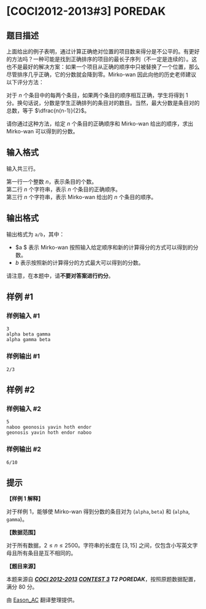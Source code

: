 # [COCI2012-2013#3] POREDAK

## 题目描述

上面给出的例子表明，通过计算正确绝对位置的项目数来得分是不公平的。有更好的方法吗？一种可能是找到正确排序的项目的最长子序列（不一定是连续的）。这也不是最好的解决方案：如果一个项目从正确的顺序中只被替换了一个位置，那么尽管排序几乎正确，它的分数就会降到零。Mirko-wan 因此向他的历史老师建议以下评分方法：

对于 $n$ 个条目中的每两个条目，如果两个条目的顺序相互正确，学生将得到 $1$ 分。换句话说，分数是学生正确排列的条目对的数目。当然，最大分数是条目对的总数，等于 $\dfrac{n(n-1)}{2}$。

请你通过这种方法，给定 $n$ 个条目的正确顺序和 Mirko-wan 给出的顺序，求出 Mirko-wan 可以得到的分数。

## 输入格式

输入共三行。

第一行一个整数 $n$，表示条目的个数。  
第二行 $n$ 个字符串，表示 $n$ 个条目的正确顺序。  
第三行 $n$ 个字符串，表示 Mirko-wan 给出的 $n$ 个条目的顺序。

## 输出格式

输出格式为 `a/b`，其中：

- $a $ 表示 Mirko-wan 按照输入给定顺序和新的计算得分的方式可以得到的分数。
- $b$ 表示按照新的计算得分的方式最大可以得到的分数。

请注意，在本题中，请**不要对答案进行约分**。

## 样例 #1

### 样例输入 #1
```
3
alpha beta gamma
alpha gamma beta
```

### 样例输出 #1

```
2/3
```

## 样例 #2

### 样例输入 #2
```
5
naboo geonosis yavin hoth endor
geonosis yavin hoth endor naboo
```

### 样例输出 #2

```
6/10
```

## 提示

**【样例 1 解释】**

对于样例 $1$，能够使 Mirko-wan 得到分数的条目对为 $(\texttt{alpha},\texttt{beta})$ 和 $(\texttt{alpha},\texttt{gamma})$。

**【数据范围】**

对于所有数据，$2\leqslant n\leqslant 2500$。字符串的长度在 $[3,15]$ 之间，仅包含小写英文字母且所有条目是互不相同的。

**【题目来源】**

本题来源自 **_[COCI 2012-2013](https://hsin.hr/coci/archive/2012_2013/) [CONTEST 3](https://hsin.hr/coci/archive/2012_2013/contest3_tasks.pdf) T2 POREDAK_**，按照原题数据配置，满分 $80$ 分。

由 [Eason_AC](https://www.luogu.com.cn/user/112917) 翻译整理提供。
